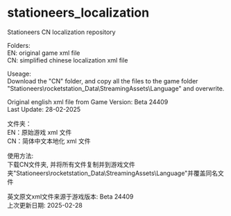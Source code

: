 # stationeers_localization
Stationeers CN localization repository  

Folders:  
EN: original game xml file  
CN: simplified chinese localization xml file  

Useage:  
Download the "CN" folder, and copy all the files to the game folder "Stationeers\rocketstation_Data\StreamingAssets\Language\" and overwrite.  


Original english xml file from Game Version: Beta 24409  
Last Update: 28-02-2025  


文件夹：  
EN：原始游戏 xml 文件  
CN：简体中文本地化 xml 文件  

使用方法:  
下载CN文件夹, 并将所有文件复制并到游戏文件夹"Stationeers\rocketstation_Data\StreamingAssets\Language\"并覆盖同名文件  

英文原文xml文件来源于游戏版本: Beta 24409  
上次更新日期: 2025-02-28  
